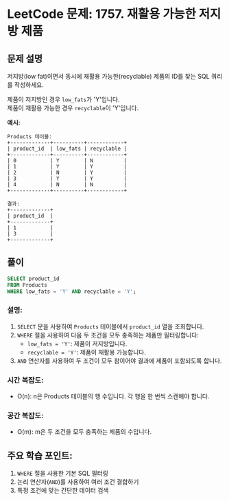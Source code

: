 # LeetCode 문제: 1757. 재활용 가능한 저지방 제품

## 문제 설명

저지방(low fat)이면서 동시에 재활용 가능한(recyclable) 제품의 ID를 찾는 SQL 쿼리를 작성하세요.

제품이 저지방인 경우 `low_fats`가 'Y'입니다.<br>
제품이 재활용 가능한 경우 `recyclable`이 'Y'입니다.

**예시:**

```
Products 테이블:
+-------------+----------+------------+
| product_id  | low_fats | recyclable |
+-------------+----------+------------+
| 0           | Y        | N          |
| 1           | Y        | Y          |
| 2           | N        | Y          |
| 3           | Y        | Y          |
| 4           | N        | N          |
+-------------+----------+------------+

결과:
+-------------+
| product_id  |
+-------------+
| 1           |
| 3           |
+-------------+
```

## 풀이

```sql
SELECT product_id
FROM Products
WHERE low_fats = 'Y' AND recyclable = 'Y';
```

### 설명:

1. `SELECT` 문을 사용하여 `Products` 테이블에서 `product_id` 열을 조회합니다.
2. `WHERE` 절을 사용하여 다음 두 조건을 모두 충족하는 제품만 필터링합니다:
   - `low_fats = 'Y'`: 제품이 저지방입니다.
   - `recyclable = 'Y'`: 제품이 재활용 가능합니다.
3. `AND` 연산자를 사용하여 두 조건이 모두 참이어야 결과에 제품이 포함되도록 합니다.

### 시간 복잡도:

- O(n): n은 Products 테이블의 행 수입니다. 각 행을 한 번씩 스캔해야 합니다.

### 공간 복잡도:

- O(m): m은 두 조건을 모두 충족하는 제품의 수입니다.

## 주요 학습 포인트:

1. `WHERE` 절을 사용한 기본 SQL 필터링
2. 논리 연산자(`AND`)를 사용하여 여러 조건 결합하기
3. 특정 조건에 맞는 간단한 데이터 검색
